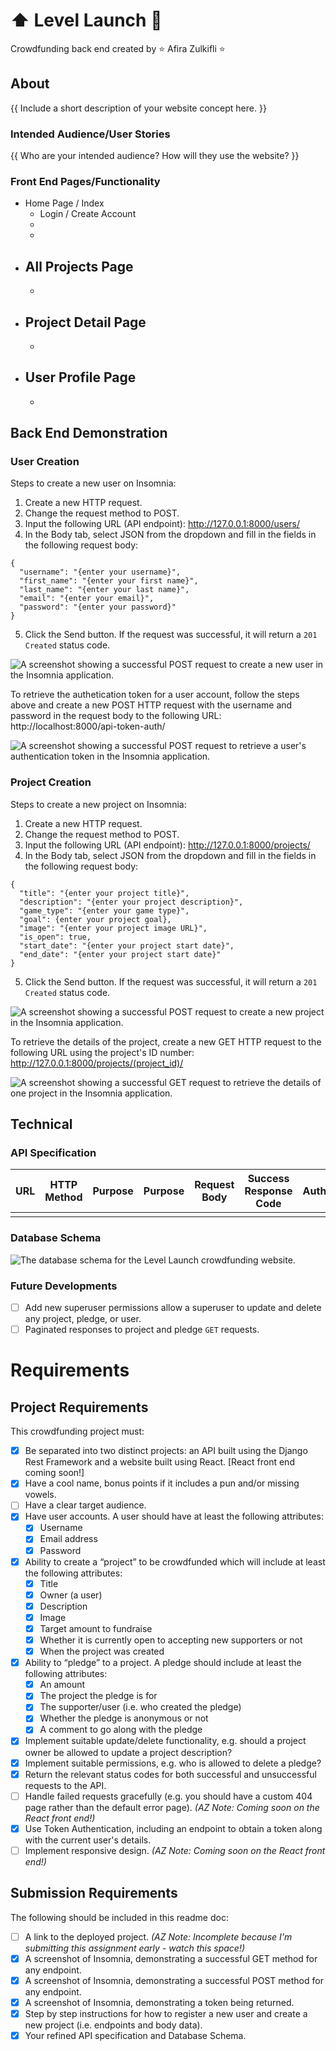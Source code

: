 # :arrow_up: Level Launch :rocket:
Crowdfunding back end created by :star: Afira Zulkifli :star:

## About
{{ Include a short description of your website concept here. }}

### Intended Audience/User Stories
{{ Who are your intended audience? How will they use the website? }}

### Front End Pages/Functionality
- Home Page / Index
    - Login / Create Account
    - 
    - 
- All Projects Page
    - 
    - 
- Project Detail Page
    - 
    - 
- User Profile Page
    - 
    - 

## Back End Demonstration
### User Creation
Steps to create a new user on Insomnia:

1. Create a new HTTP request.
2. Change the request method to POST.
3. Input the following URL (API endpoint): http://127.0.0.1:8000/users/
4. In the Body tab, select JSON from the dropdown and fill in the fields in the following request body:
```
{
  "username": "{enter your username}",
  "first_name": "{enter your first name}",
  "last_name": "{enter your last name}",
  "email": "{enter your email}",
  "password": "{enter your password}"
}
```
5. Click the Send button. If the request was successful, it will return a `201 Created` status code.

![A screenshot showing a successful POST request to create a new user in the  Insomnia application.](./screenshots/insomnia_post_new_user.png)

To retrieve the authetication token for a user account, follow the steps above and create a new POST HTTP request with the username and password in the request body to the following URL: http://localhost:8000/api-token-auth/

![A screenshot showing a successful POST request to retrieve a user's authentication token in the Insomnia application.](./screenshots/insomnia_return_token.png)

### Project Creation
Steps to create a new project on Insomnia:

1. Create a new HTTP request.
2. Change the request method to POST.
3. Input the following URL (API endpoint): http://127.0.0.1:8000/projects/
4. In the Body tab, select JSON from the dropdown and fill in the fields in the following request body:
```
{
  "title": "{enter your project title}",
  "description": "{enter your project description}",
  "game_type": "{enter your game type}",
  "goal": {enter your project goal},
  "image": "{enter your project image URL}",
  "is_open": true,
  "start_date": "{enter your project start date}",
  "end_date": "{enter your project start date}"
}
```
5. Click the Send button. If the request was successful, it will return a `201 Created` status code.

![A screenshot showing a successful POST request to create a new project in the  Insomnia application.](./screenshots/insomnia_post_new_project.png)

To retrieve the details of the project, create a new GET HTTP request to the following URL using the project's ID number: http://127.0.0.1:8000/projects/(project_id)/

![A screenshot showing a successful GET request to retrieve the details of one project in the Insomnia application.](./screenshots/insomnia_get_one_project.png)

## Technical 
### API Specification
| URL | HTTP Method | Purpose | Purpose | Request Body | Success Response Code | Authentication/Authorisation |
| --- | ----------- | ------- | ------- | ------------ | --------------------- | ---------------------------- |
|     |             |         |         |              |                       |                              |

### Database Schema
![The database schema for the Level Launch crowdfunding website.](./screenshots/crowdfunding_erd.png)

### Future Developments
- [ ] Add new superuser permissions allow a superuser to update and delete any project, pledge, or user.
- [ ] Paginated responses to project and pledge `GET` requests.

# Requirements
## Project Requirements
This crowdfunding project must:

- [x] Be separated into two distinct projects: an API built using the Django Rest Framework and a website built using React. [React front end coming soon!]
- [x] Have a cool name, bonus points if it includes a pun and/or missing vowels.
- [ ] Have a clear target audience.
- [x] Have user accounts. A user should have at least the following attributes:
  - [x] Username
  - [x] Email address
  - [x] Password
- [x] Ability to create a “project” to be crowdfunded which will include at least the following attributes:
  - [x] Title
  - [x] Owner (a user)
  - [x] Description
  - [x] Image
  - [x] Target amount to fundraise
  - [x] Whether it is currently open to accepting new supporters or not
  - [x] When the project was created
- [x] Ability to “pledge” to a project. A pledge should include at least the following attributes:
  - [x] An amount
  - [x] The project the pledge is for
  - [x] The supporter/user (i.e. who created the pledge)
  - [x] Whether the pledge is anonymous or not
  - [x] A comment to go along with the pledge
- [x] Implement suitable update/delete functionality, e.g. should a project owner be allowed to update a project description?
- [x] Implement suitable permissions, e.g. who is allowed to delete a pledge?
- [x] Return the relevant status codes for both successful and unsuccessful requests to the API.
- [ ] Handle failed requests gracefully (e.g. you should have a custom 404 page rather than the default error page). *(AZ Note: Coming soon on the React front end!)*
- [x] Use Token Authentication, including an endpoint to obtain a token along with the current user's details.
- [ ] Implement responsive design. *(AZ Note: Coming soon on the React front end!)*

## Submission Requirements
The following should be included in this readme doc:

- [ ] A link to the deployed project. *(AZ Note: Incomplete because I'm submitting this assignment early - watch this space!)*
- [x] A screenshot of Insomnia, demonstrating a successful GET method for any endpoint.
- [x] A screenshot of Insomnia, demonstrating a successful POST method for any endpoint.
- [x] A screenshot of Insomnia, demonstrating a token being returned.
- [x] Step by step instructions for how to register a new user and create a new project (i.e. endpoints and body data).
- [x] Your refined API specification and Database Schema.
